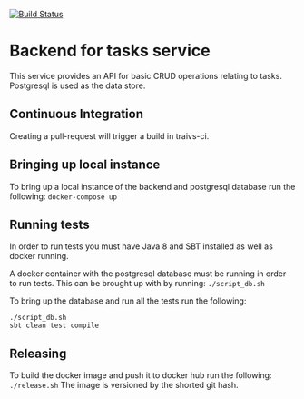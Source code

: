 [![Build Status](https://travis-ci.com/ryandkb8/tasks-backend.svg?branch=master)](https://travis-ci.com/ryandkb8/tasks-backend)

# Backend for tasks service

This service provides an API for basic CRUD operations relating to tasks. Postgresql is used as the data store.

## Continuous Integration 
Creating a pull-request will trigger a build in traivs-ci.

## Bringing up local instance
To bring up a local instance of the backend and postgresql database run the following:  `docker-compose up`

## Running tests
In order to run tests you must have Java 8 and SBT installed as well as docker running.

A docker container with the postgresql database must be running in order to run tests. This can be brought up with by running: `./script_db.sh`

To bring up the database and run all the tests run the following:
```
./script_db.sh
sbt clean test compile
```


## Releasing
To build the docker image and push it to docker hub run the following: `./release.sh`
The image is versioned by the shorted git hash.
